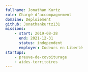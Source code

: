 ```yaml
---
fullname: Jonathan Kurtz
role: Chargé d'accompagnement
domaine: Déploiement
github: Jonathankurtz131
missions:
    - start: 2019-08-28
      end: 2021-12-31
      status: independent
      employer: Codeurs en Liberté
startups:
    - preuve-de-covoiturage
    - aides-territoires
---
```

